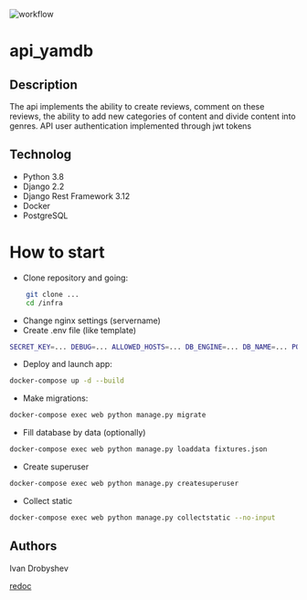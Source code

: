 ![workflow](https://github.com/rbs-18/yamdb_final/actions/workflows/yamdb_workflow.yml/badge.svg)
# api_yamdb
## Description

The api implements the ability to create reviews, comment on these reviews, the ability to add new categories of content and divide content into genres. API user authentication implemented through jwt tokens
## Technolog

- Python 3.8
- Django 2.2
- Django Rest Framework 3.12
- Docker
- PostgreSQL

# How to start

- Clone repository and going:
```sh
    git clone ...
    cd /infra
```

- Change nginx settings (servername)
- Create .env file (like template)
 
```sh
SECRET_KEY=... DEBUG=... ALLOWED_HOSTS=... DB_ENGINE=... DB_NAME=... POSTGRES_USER=... POSTGRES_PASSWORD=... DB_HOST=... DB_PORT=...
```

- Deploy and launch app:
```sh
docker-compose up -d --build
```
- Make migrations:
```sh
docker-compose exec web python manage.py migrate
```

- Fill database by data (optionally)
```sh
docker-compose exec web python manage.py loaddata fixtures.json
```
- Create superuser
```sh
docker-compose exec web python manage.py createsuperuser
```
- Collect static
```sh
docker-compose exec web python manage.py collectstatic --no-input
```
## Authors
Ivan Drobyshev

[redoc](http://localhost/redoc/)
